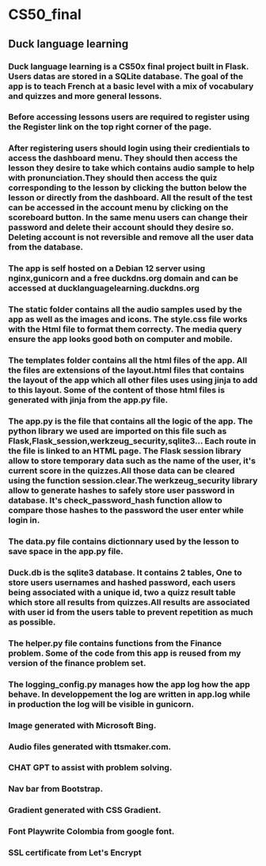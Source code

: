 # CS50_final
## Duck language learning


### Duck language learning is a CS50x final project built in Flask. Users datas are stored in a SQLite database. The goal of the app is to teach French at a basic level with a mix of vocabulary and quizzes and more general lessons. 
### Before accessing lessons users are required to register using the Register link on the top right corner of the page.
### After registering users should login using their credientials to access the dashboard menu. They should then access the lesson they desire to take which contains audio sample to help with pronunciation.They should then access the quiz corresponding to the lesson by clicking the button below the lesson or directly from the dashboard. All the result of the test can be accessed in the account menu by clicking on the scoreboard button. In the same menu users can change their password and delete their account should they desire so. Deleting account is not reversible and remove all the user data from the database.

### The app is self hosted on a Debian 12 server using nginx,gunicorn and a free duckdns.org domain and can be accessed at ducklanguagelearning.duckdns.org

### The static folder contains all the audio samples used by the app as well as the images and icons. The style.css file works with the Html file to format them correcty. The media query ensure the app looks good both on computer and mobile.
### The templates folder contains all the html files of the app. All the files are extensions of the layout.html files that contains the layout of the app which all other files uses using jinja to add to this layout. Some of the content of those html files is generated with jinja from the app.py file.
### The app.py is the file that contains all the logic of the app. The python library we used are imported on this file such as Flask,Flask_session,werkzeug_security,sqlite3... Each route in the file is linked to an HTML page. The Flask session library allow to store temporary data such as the name of the user, it's current score in the quizzes.All those data can be cleared using the function session.clear.The werkzeug_security library allow to generate hashes to safely store user password in database. It's check_password_hash function allow to compare those hashes to the password the user enter while login in.

### The data.py file contains dictionnary used by the lesson to save space in the app.py file.
### Duck.db is the sqlite3 database. It contains 2 tables, One to store users usernames and hashed password, each users being associated with a unique id, two a quizz result table which store all results from quizzes.All results are associated with user id from the users table to prevent repetition as much as possible.

### The helper.py file contains functions from the Finance problem. Some of the code from this app is reused from my version of the finance problem set.

### The logging_config.py manages how the app log how the app behave. In developpement the log are written in app.log while in production the log will be visible in gunicorn.




### Image generated with Microsoft Bing.
### Audio files generated with ttsmaker.com.
### CHAT GPT to assist with problem solving.
### Nav bar from Bootstrap.
### Gradient generated with CSS Gradient.
### Font Playwrite Colombia from google font.
### SSL certificate from Let's Encrypt